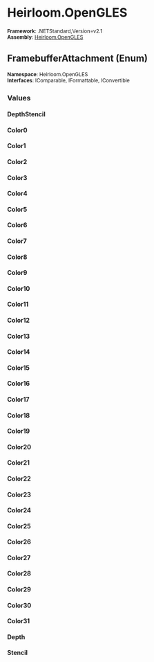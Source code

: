 # Heirloom.OpenGLES

<small>**Framework**: .NETStandard,Version=v2.1</small>  
<small>**Assembly**: [Heirloom.OpenGLES](../Heirloom.OpenGLES/Heirloom.OpenGLES.md)</small>  

## FramebufferAttachment (Enum)
<small>**Namespace**: Heirloom.OpenGLES</sub></small>  
<small>**Interfaces**: IComparable, IFormattable, IConvertible</small>  

### Values

#### DepthStencil


#### Color0


#### Color1


#### Color2


#### Color3


#### Color4


#### Color5


#### Color6


#### Color7


#### Color8


#### Color9


#### Color10


#### Color11


#### Color12


#### Color13


#### Color14


#### Color15


#### Color16


#### Color17


#### Color18


#### Color19


#### Color20


#### Color21


#### Color22


#### Color23


#### Color24


#### Color25


#### Color26


#### Color27


#### Color28


#### Color29


#### Color30


#### Color31


#### Depth


#### Stencil


